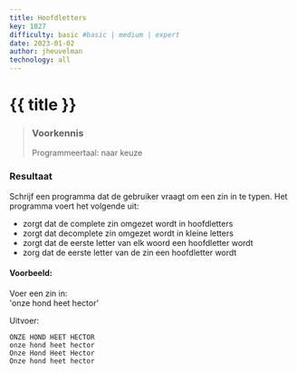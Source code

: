 ```yaml
---
title: Hoofdletters
key: 1027
difficulty: basic #basic | medium | expert
date: 2023-01-02
author: jheuvelman
technology: all
---
```




# {{ title }}

> ### Voorkennis
> Programmeertaal: naar keuze

### Resultaat
Schrijf een programma dat de gebruiker vraagt om een zin in te typen.
Het programma voert het volgende uit:

- zorgt dat de complete zin omgezet wordt in hoofdletters
- zorgt dat decomplete zin omgezet wordt in kleine letters
- zorgt dat de eerste letter van elk woord een hoofdletter wordt
- zorg dat de eerste letter van de zin een hoofdletter wordt

#### Voorbeeld:
Voer een zin in:   
'onze hond heet hector'
  
Uitvoer:
```shell
ONZE HOND HEET HECTOR 
onze hond heet hector
Onze Hond Heet Hector
Onze hond heet hector
```
